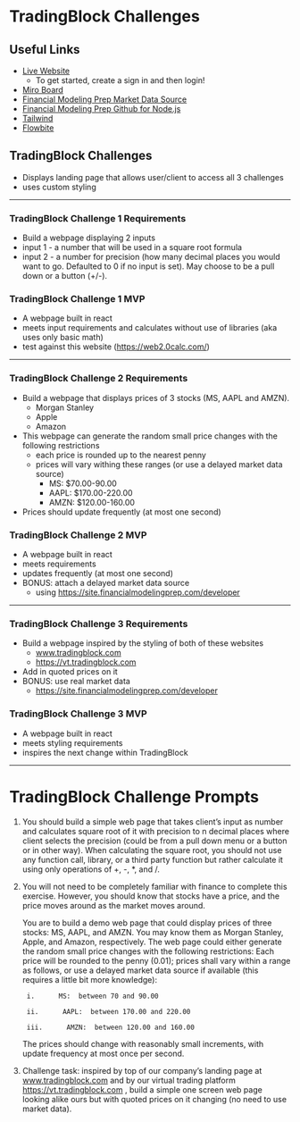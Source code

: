 # TradingBlock Challenges

## Useful Links
* [Live Website](https://trading-block-challenges-2d51bd1413ca.herokuapp.com/)
   * To get started, create a sign in and then login!
* [Miro Board](https://miro.com/app/board/uXjVNEHOQ70=/)
* [Financial Modeling Prep Market Data Source](https://site.financialmodelingprep.com/developer)
* [Financial Modeling Prep Github for Node.js](https://github.com/patelneel55/financialmodelingprep)
* [Tailwind](https://tailwindui.com/documentation)
* [Flowbite](https://flowbite.com/docs/getting-started/introduction/)

## TradingBlock Challenges
* Displays landing page that allows user/client to access all 3 challenges
* uses custom styling


---


### TradingBlock Challenge 1 Requirements
* Build a webpage displaying 2 inputs
* input 1 - a number that will be used in a square root formula
* input 2 - a number for precision (how many decimal places you would want to go. Defaulted to 0 if no input is set). May choose to be a pull down or a button (+/-).

### TradingBlock Challenge 1 MVP
* A webpage built in react
* meets input requirements and calculates without use of libraries (aka uses only basic math)
* test against this website (https://web2.0calc.com/)


---


### TradingBlock Challenge 2 Requirements
* Build a webpage that displays prices of 3 stocks (MS, AAPL and AMZN).
    * Morgan Stanley
    * Apple
    * Amazon
* This webpage can generate the random small price changes with the following restrictions
    * each price is rounded up to the nearest penny
    * prices will vary withing these ranges (or use a delayed market data source)
        * MS:    $70.00-90.00
        * AAPL:  $170.00-220.00 
        * AMZN:  $120.00-160.00
* Prices should update frequently (at most one second)

### TradingBlock Challenge 2 MVP
* A webpage built in react
* meets requirements
* updates frequently (at most one second)
* BONUS: attach a delayed market data source
    * using https://site.financialmodelingprep.com/developer


---


### TradingBlock Challenge 3 Requirements
* Build a webpage inspired by the styling of both of these websites
    * www.tradingblock.com
    * https://vt.tradingblock.com
* Add in quoted prices on it
* BONUS: use real market data
    * https://site.financialmodelingprep.com/developer 


### TradingBlock Challenge 3 MVP
* A webpage built in react
* meets styling requirements
* inspires the next change within TradingBlock


---

# TradingBlock Challenge Prompts

1. You should build a simple web page that takes client’s input as number and calculates square root of it with precision to n decimal places where client selects the precision (could be from a pull down menu or a button or in other way).  When calculating the square root, you should not use any function call, library, or a third party function but rather calculate it using only operations of +, -, *, and /. 
 

2. You will not need to be completely familiar with finance to complete this exercise.  However, you should know that stocks have a price, and the price moves around as the market moves around. 
 

    You are to build a demo web page that could display prices of three stocks:  MS, AAPL, and AMZN.  You may know them as Morgan Stanley, Apple, and Amazon, respectively.  The web page could either generate the random small price changes with the following restrictions: Each price will be rounded to the penny (0.01); prices shall vary within a range as follows, or use a delayed market data source if available (this requires a little bit more knowledge):

        i.      MS:  between 70 and 90.00

        ii.      AAPL:  between 170.00 and 220.00

        iii.      AMZN:  between 120.00 and 160.00

    The prices should change with reasonably small increments, with update frequency at most once per second. 

3. Challenge task: inspired by top of our company’s landing page at www.tradingblock.com and by our virtual trading platform https://vt.tradingblock.com , build  a simple one screen web page looking alike ours but with quoted prices on it changing (no need to use market data). 
